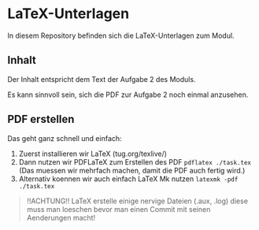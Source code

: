 # LaTeX-Unterlagen

In diesem Repository befinden sich die LaTeX-Unterlagen zum Modul.

## Inhalt

Der Inhalt entspricht dem Text der Aufgabe 2 des Moduls.

Es kann sinnvoll sein, sich die PDF zur Aufgabe 2 noch einmal anzusehen.


## PDF erstellen

Das geht ganz schnell und einfach:

1. Zuerst installieren wir LaTeX (tug.org/texlive/)
2. Dann nutzen wir PDFLaTeX zum Erstellen des PDF
   `pdflatex ./task.tex` (Das muessen wir mehrfach machen, damit die PDF auch fertig wird.)
3. Alternativ koennen wir auch einfach LaTeX Mk nutzen
   `latexmk -pdf ./task.tex`


> !!ACHTUNG!!
    LaTeX erstelle einige nervige Dateien (.aux, .log) diese muss man loeschen bevor
    man einen Commit mit seinen Aenderungen macht!
